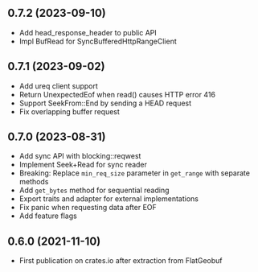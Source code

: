 ## 0.7.2 (2023-09-10)

* Add head_response_header to public API
* Impl BufRead for SyncBufferedHttpRangeClient

## 0.7.1 (2023-09-02)

* Add ureq client support
* Return UnexpectedEof when read() causes HTTP error 416
* Support SeekFrom::End by sending a HEAD request
* Fix overlapping buffer request

## 0.7.0 (2023-08-31)

* Add sync API with blocking::reqwest
* Implement Seek+Read for sync reader
* Breaking: Replace `min_req_size` parameter in `get_range` with separate methods
* Add `get_bytes` method for sequential reading
* Export traits and adapter for external implementations
* Fix panic when requesting data after EOF
* Add feature flags

## 0.6.0 (2021-11-10)

* First publication on crates.io after extraction from FlatGeobuf

